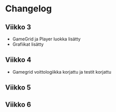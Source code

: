 # Changelog

## Viikko 3

- GameGrid ja Player luokka lisätty
- Grafiikat lisätty

## Viikko 4
- Gamegrid voittologiikka korjattu ja testit korjattu

## Viikko 5

## Viikko 6
